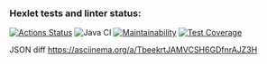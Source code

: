 ### Hexlet tests and linter status:
[![Actions Status](https://github.com/Ksandra91/java-project-71/actions/workflows/hexlet-check.yml/badge.svg)](https://github.com/Ksandra91/java-project-71/actions) 
![Java CI](https://github.com/Ksandra91/java-project-71/actions/workflows/main.yml/badge.svg)
[![Maintainability](https://api.codeclimate.com/v1/badges/060975d606885a91d61b/maintainability)](https://codeclimate.com/github/Ksandra91/java-project-71/maintainability)
[![Test Coverage](https://api.codeclimate.com/v1/badges/060975d606885a91d61b/test_coverage)](https://codeclimate.com/github/Ksandra91/java-project-71/test_coverage)

JSON diff
https://asciinema.org/a/TbeekrtJAMVCSH6GDfnrAJZ3H
